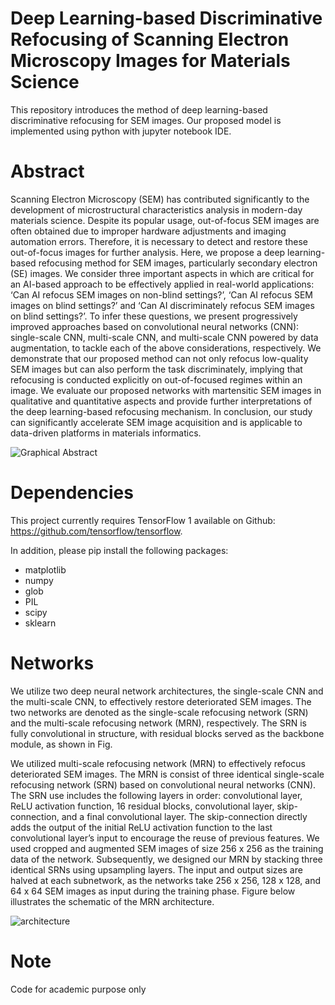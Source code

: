 # Deep Learning-based Discriminative Refocusing of Scanning Electron Microscopy Images for Materials Science
This repository introduces the method of deep learning-based discriminative refocusing for SEM images. Our proposed model is implemented using python with jupyter notebook IDE.

# Abstract
Scanning Electron Microscopy (SEM) has contributed significantly to the development of microstructural characteristics analysis in modern-day materials science. Despite its popular usage, out-of-focus SEM images are often obtained due to improper hardware adjustments and imaging automation errors. Therefore, it is necessary to detect and restore these out-of-focus images for further analysis. Here, we propose a deep learning-based refocusing method for SEM images, particularly secondary electron (SE) images. We consider three important aspects in which are critical for an AI-based approach to be effectively applied in real-world applications: ‘Can AI refocus SEM images on non-blind settings?’, ‘Can AI refocus SEM images on blind settings?’ and ‘Can AI discriminately refocus SEM images on blind settings?’. To infer these questions, we present progressively improved approaches based on convolutional neural networks (CNN): single-scale CNN, multi-scale CNN, and multi-scale CNN powered by data augmentation, to tackle each of the above considerations, respectively. We demonstrate that our proposed method can not only refocus low-quality SEM images but can also perform the task discriminately, implying that refocusing is conducted explicitly on out-of-focused regimes within an image. We evaluate our proposed networks with martensitic SEM images in qualitative and quantitative aspects and provide further interpretations of the deep learning-based refocusing mechanism. In conclusion, our study can significantly accelerate SEM image acquisition and is applicable to data-driven platforms in materials informatics.

![Graphical Abstract](https://user-images.githubusercontent.com/36979706/114976189-86f45100-9ec0-11eb-9745-dc21f7a0a8d8.png)

# Dependencies
This project currently requires TensorFlow 1 available on Github: https://github.com/tensorflow/tensorflow.

In addition, please pip install the following packages:

* matplotlib
* numpy
* glob
* PIL
* scipy
* sklearn

# Networks

We utilize two deep neural network architectures, the single-scale CNN and the multi-scale CNN, to effectively restore deteriorated SEM images. The two networks are denoted as the single-scale refocusing network (SRN) and the multi-scale refocusing network (MRN), respectively. The SRN is fully convolutional in structure, with residual blocks served as the backbone module, as shown in Fig.


We utilized multi-scale refocusing network (MRN) to effectively refocus deteriorated SEM images. The MRN is consist of three identical single-scale refocusing network (SRN) based on convolutional neural networks (CNN). The SRN use includes the following layers in order: convolutional layer, ReLU activation function, 16 residual blocks, convolutional layer, skip-connection, and a final convolutional layer. The skip-connection directly adds the output of the initial ReLU activation function to the last convolutional layer’s input to encourage the reuse of previous features. We used cropped and augmented SEM images of size 256 x 256 as the training data of the network. Subsequently, we designed our MRN by stacking three identical SRNs using upsampling layers. The input and output sizes are halved at each subnetwork, as the networks take 256 x 256, 128 x 128, and 64 x 64 SEM images as input during the training phase. Figure below illustrates the schematic of the MRN architecture.

![architecture](https://user-images.githubusercontent.com/73891024/97993288-34017280-1e27-11eb-8bc7-46b4e6be8115.png)

# Note
Code for academic purpose only
